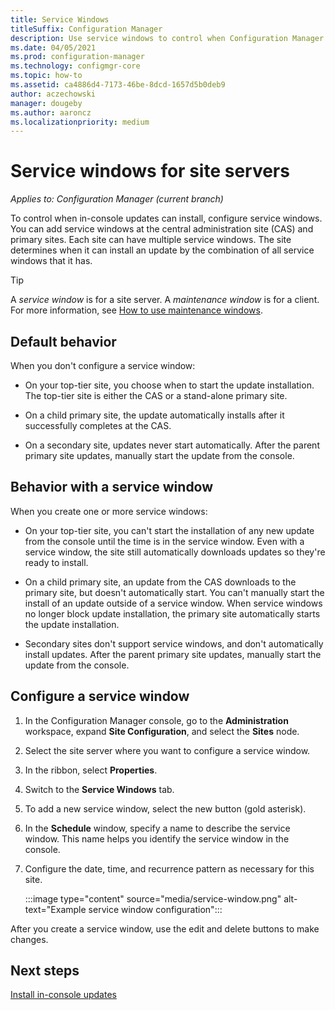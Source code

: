 ```yaml
---
title: Service Windows
titleSuffix: Configuration Manager
description: Use service windows to control when Configuration Manager sites install updates.
ms.date: 04/05/2021
ms.prod: configuration-manager
ms.technology: configmgr-core
ms.topic: how-to
ms.assetid: ca4886d4-7173-46be-8dcd-1657d5b0deb9
author: aczechowski
manager: dougeby
ms.author: aaroncz
ms.localizationpriority: medium
---
```


# Service windows for site servers

*Applies to: Configuration Manager (current branch)*

To control when in-console updates can install, configure service windows. You can add service windows at the central administration site (CAS) and primary sites. Each site can have multiple service windows. The site determines when it can install an update by the combination of all service windows that it has.

> [!TIP]
> A _service window_ is for a site server. A _maintenance window_ is for a client. For more information, see [How to use maintenance windows](../../clients/manage/collections/use-maintenance-windows.md).

## Default behavior

When you don't configure a service window:

- On your top-tier site, you choose when to start the update installation. The top-tier site is either the CAS or a stand-alone primary site.

- On a child primary site, the update automatically installs after it successfully completes at the CAS.

- On a secondary site, updates never start automatically. After the parent primary site updates, manually start the update from the console.

## Behavior with a service window

When you create one or more service windows:

- On your top-tier site, you can't start the installation of any new update from the console until the time is in the service window. Even with a service window, the site still automatically downloads updates so they're ready to install.

- On a child primary site, an update from the CAS downloads to the primary site, but doesn't automatically start. You can't manually start the install of an update outside of a service window. When service windows no longer block update installation, the primary site automatically starts the update installation.

- Secondary sites don't support service windows, and don't automatically install updates. After the parent primary site updates, manually start the update from the console.

## Configure a service window

1. In the Configuration Manager console, go to the **Administration** workspace, expand **Site Configuration**, and select the **Sites** node.

1. Select the site server where you want to configure a service window.

1. In the ribbon, select **Properties**.

1. Switch to the **Service Windows** tab.

1. To add a new service window, select the new button (gold asterisk).

1. In the **Schedule** window, specify a name to describe the service window. This name helps you identify the service window in the console.

1. Configure the date, time, and recurrence pattern as necessary for this site.

    :::image type="content" source="media/service-window.png" alt-text="Example service window configuration":::

After you create a service window, use the edit and delete buttons to make changes.

## Next steps

[Install in-console updates](install-in-console-updates.md)
